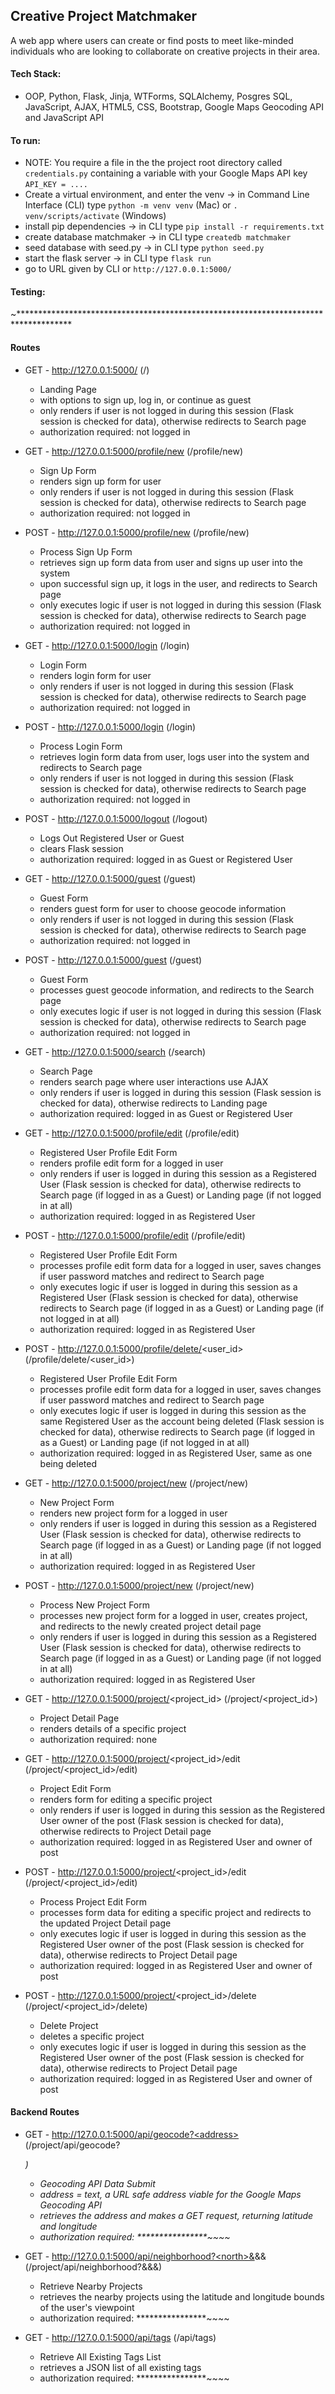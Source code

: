 ## Creative Project Matchmaker

A web app where users can create or find posts to meet like-minded individuals who are looking to collaborate on creative projects in their area. 

#### Tech Stack:

- OOP, Python, Flask, Jinja, WTForms, SQLAlchemy, Posgres SQL, JavaScript, AJAX, HTML5, CSS, Bootstrap, Google Maps Geocoding API and JavaScript API

#### To run:
- NOTE: You require a file in the the project root directory called `credentials.py` containing a variable with your Google Maps API key `API_KEY = ....`
- Create a virtual environment, and enter the venv -> in Command Line Interface (CLI) type `python -m venv venv` (Mac) or `. venv/scripts/activate` (Windows)
- install pip dependencies -> in CLI type `pip install -r requirements.txt`
- create database matchmaker -> in CLI type `createdb matchmaker`
- seed database with seed.py -> in CLI type `python seed.py`
- start the flask server -> in CLI type `flask run`
- go to URL given by CLI or `http://127.0.0.1:5000/`

#### Testing:
~************************************************************************************

#### Routes

- GET - http://127.0.0.1:5000/ (/)
  - Landing Page
  - with options to sign up, log in, or continue as guest
  - only renders if user is not logged in during this session (Flask session is checked for data), otherwise redirects to Search page
  - authorization required: not logged in
  
- GET - http://127.0.0.1:5000/profile/new (/profile/new)
  - Sign Up Form
  - renders sign up form for user
  - only renders if user is not logged in during this session (Flask session is checked for data), otherwise redirects to Search page
  - authorization required: not logged in
- POST - http://127.0.0.1:5000/profile/new (/profile/new)
  - Process Sign Up Form
  - retrieves sign up form data from user and signs up user into the system
  - upon successful sign up, it logs in the user, and redirects to Search page
  - only executes logic if user is not logged in during this session (Flask session is checked for data), otherwise redirects to Search page
  - authorization required: not logged in
  
- GET - http://127.0.0.1:5000/login (/login)
  - Login Form
  - renders login form for user
  - only renders if user is not logged in during this session (Flask session is checked for data), otherwise redirects to Search page
  - authorization required: not logged in
- POST - http://127.0.0.1:5000/login (/login)
  - Process Login Form
  - retrieves login form data from user, logs user into the system and redirects to Search page
  - only renders if user is not logged in during this session (Flask session is checked for data), otherwise redirects to Search page
  - authorization required: not logged in
  
- POST - http://127.0.0.1:5000/logout (/logout)
  - Logs Out Registered User or Guest
  - clears Flask session
  - authorization required: logged in as Guest or Registered User
  
- GET - http://127.0.0.1:5000/guest (/guest)
  - Guest Form
  - renders guest form for user to choose geocode information
  - only renders if user is not logged in during this session (Flask session is checked for data), otherwise redirects to Search page
  - authorization required: not logged in
- POST - http://127.0.0.1:5000/guest (/guest)
  - Guest Form
  - processes guest geocode information, and redirects to the Search page
  - only executes logic if user is not logged in during this session (Flask session is checked for data), otherwise redirects to Search page
  - authorization required: not logged in
  
- GET - http://127.0.0.1:5000/search (/search)
  - Search Page
  - renders search page where user interactions use AJAX
  - only renders if user is logged in during this session (Flask session is checked for data), otherwise redirects to Landing page
  - authorization required: logged in as Guest or Registered User
  
- GET - http://127.0.0.1:5000/profile/edit (/profile/edit)
  - Registered User Profile Edit Form
  - renders profile edit form for a logged in user
  - only renders if user is logged in during this session as a Registered User (Flask session is checked for data), otherwise redirects to Search page (if logged in as a Guest) or Landing page (if not logged in at all)
  - authorization required: logged in as Registered User
- POST - http://127.0.0.1:5000/profile/edit (/profile/edit)
  - Registered User Profile Edit Form
  - processes profile edit form data for a logged in user, saves changes if user password matches and redirect to Search page
  - only executes logic if user is logged in during this session as a Registered User (Flask session is checked for data), otherwise redirects to Search page (if logged in as a Guest) or Landing page (if not logged in at all)
  - authorization required: logged in as Registered User
  
- POST - http://127.0.0.1:5000/profile/delete/<user_id> (/profile/delete/<user_id>)
  - Registered User Profile Edit Form
  - processes profile edit form data for a logged in user, saves changes if user password matches and redirect to Search page
  - only executes logic if user is logged in during this session as the same Registered User as the account being deleted (Flask session is checked for data), otherwise redirects to Search page (if logged in as a Guest) or Landing page (if not logged in at all)
  - authorization required: logged in as Registered User, same as one being deleted
  
- GET - http://127.0.0.1:5000/project/new (/project/new)
  - New Project Form
  - renders new project form for a logged in user
  - only renders if user is logged in during this session as a Registered User (Flask session is checked for data), otherwise redirects to Search page (if logged in as a Guest) or Landing page (if not logged in at all)
  - authorization required: logged in as Registered User
- POST - http://127.0.0.1:5000/project/new (/project/new)
  - Process New Project Form
  - processes new project form for a logged in user, creates project, and redirects to the newly created project detail page
  - only renders if user is logged in during this session as a Registered User (Flask session is checked for data), otherwise redirects to Search page (if logged in as a Guest) or Landing page (if not logged in at all)
  - authorization required: logged in as Registered User
  
- GET - http://127.0.0.1:5000/project/<project_id> (/project/<project_id>)
  - Project Detail Page
  - renders details of a specific project
  - authorization required: none
  
- GET - http://127.0.0.1:5000/project/<project_id>/edit (/project/<project_id>/edit)
  - Project Edit Form
  - renders form for editing a specific project
  - only renders if user is logged in during this session as the Registered User owner of the post (Flask session is checked for data), otherwise redirects to Project Detail page
  - authorization required: logged in as Registered User and owner of post
- POST - http://127.0.0.1:5000/project/<project_id>/edit (/project/<project_id>/edit)
  - Process Project Edit Form
  - processes form data for editing a specific project and redirects to the updated Project Detail page
  - only executes logic if user is logged in during this session as the Registered User owner of the post (Flask session is checked for data), otherwise redirects to Project Detail page
  - authorization required: logged in as Registered User and owner of post

- POST - http://127.0.0.1:5000/project/<project_id>/delete (/project/<project_id>/delete)
  - Delete Project
  - deletes a specific project
  - only executes logic if user is logged in during this session as the Registered User owner of the post (Flask session is checked for data), otherwise redirects to Project Detail page
  - authorization required: logged in as Registered User and owner of post

#### Backend Routes

- GET - http://127.0.0.1:5000/api/geocode?<address> (/project/api/geocode?<address>)
  - Geocoding API Data Submit
  - address = text, a URL safe address viable for the Google Maps Geocoding API
  - retrieves the address and makes a GET request, returning latitude and longitude
  - authorization required: ****************~~~~

- GET - http://127.0.0.1:5000/api/neighborhood?<north>&<south>&<east>&<west> (/project/api/neighborhood?<north>&<south>&<east>&<west>)
  - Retrieve Nearby Projects
  - retrieves the nearby projects using the latitude and longitude bounds of the user's viewpoint
  - authorization required: ****************~~~~

- GET - http://127.0.0.1:5000/api/tags (/api/tags)
  - Retrieve All Existing Tags List
  - retrieves a JSON list of all existing tags
  - authorization required: ****************~~~~
